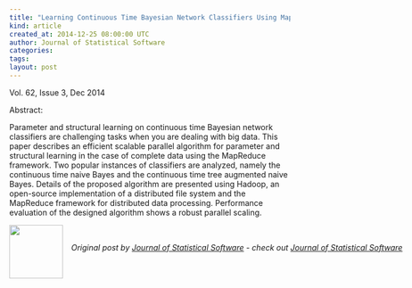 ```yaml
---
title: "Learning Continuous Time Bayesian Network Classifiers Using MapReduce"
kind: article
created_at: 2014-12-25 08:00:00 UTC
author: Journal of Statistical Software
categories: 
tags: 
layout: post
---
```

<p>Vol. 62, Issue 3, Dec 2014</p><p>Abstract: <p>Parameter and structural learning on continuous time Bayesian network classifiers are challenging tasks when you are dealing with big data. This paper describes an efficient scalable parallel algorithm for parameter and structural learning in the case of complete data using the MapReduce framework. Two popular instances of classifiers are analyzed, namely the continuous time naive Bayes and the continuous time tree augmented naive Bayes. Details of the proposed algorithm are presented using Hadoop, an open-source implementation of a distributed file system and the MapReduce framework for distributed data processing. Performance evaluation of the designed algorithm shows a robust parallel scaling.</p></p><div class="author">
  <img src="" style="width: 96px; height: 96;">
  <span style="position: absolute; padding: 32px 15px;">
    <i>Original post by <a href="http://twitter.com/">Journal of Statistical Software</a> - check out <a href="http://www.jstatsoft.org/rss">Journal of Statistical Software</a></i>
  </span>
</div>
